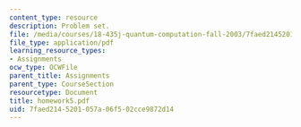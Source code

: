 ```yaml
---
content_type: resource
description: Problem set.
file: /media/courses/18-435j-quantum-computation-fall-2003/7faed2145201057a06f502cce9872d14_homework5.pdf
file_type: application/pdf
learning_resource_types:
- Assignments
ocw_type: OCWFile
parent_title: Assignments
parent_type: CourseSection
resourcetype: Document
title: homework5.pdf
uid: 7faed214-5201-057a-06f5-02cce9872d14
---
```

